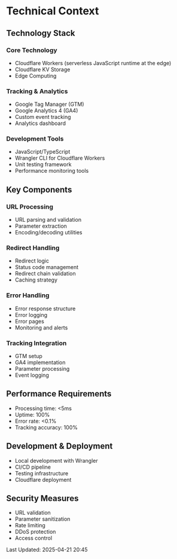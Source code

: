 # Technical Context

## Technology Stack

### Core Technology
- Cloudflare Workers (serverless JavaScript runtime at the edge)
- Cloudflare KV Storage
- Edge Computing

### Tracking & Analytics
- Google Tag Manager (GTM)
- Google Analytics 4 (GA4)
- Custom event tracking
- Analytics dashboard

### Development Tools
- JavaScript/TypeScript
- Wrangler CLI for Cloudflare Workers
- Unit testing framework
- Performance monitoring tools

## Key Components

### URL Processing
- URL parsing and validation
- Parameter extraction
- Encoding/decoding utilities

### Redirect Handling
- Redirect logic
- Status code management
- Redirect chain validation
- Caching strategy

### Error Handling
- Error response structure
- Error logging
- Error pages
- Monitoring and alerts

### Tracking Integration
- GTM setup
- GA4 implementation
- Parameter processing
- Event logging

## Performance Requirements
- Processing time: <5ms
- Uptime: 100%
- Error rate: <0.1%
- Tracking accuracy: 100%

## Development & Deployment
- Local development with Wrangler
- CI/CD pipeline
- Testing infrastructure
- Cloudflare deployment

## Security Measures
- URL validation
- Parameter sanitization
- Rate limiting
- DDoS protection
- Access control

Last Updated: 2025-04-21 20:45

